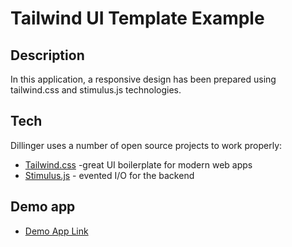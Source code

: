# Tailwind UI Template Example
## Description

In this application, a responsive design has been prepared using tailwind.css and stimulus.js technologies.

## Tech

Dillinger uses a number of open source projects to work properly:

- [Tailwind.css](https://tailwindcss.com/) -great UI boilerplate for modern web apps
- [Stimulus.js](https://stimulus.hotwired.dev/) - evented I/O for the backend



## Demo app
- [Demo App Link](https://tailwind-ui-template-example.vercel.app/)



